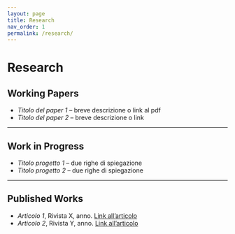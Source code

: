 ```yaml
---
layout: page
title: Research
nav_order: 1
permalink: /research/
---
```


# Research  

## Working Papers  
- *Titolo del paper 1* – breve descrizione o link al pdf  
- *Titolo del paper 2* – breve descrizione o link  

---

## Work in Progress  
- *Titolo progetto 1* – due righe di spiegazione  
- *Titolo progetto 2* – due righe di spiegazione  

---

## Published Works  
- *Articolo 1*, Rivista X, anno. [Link all’articolo](#)  
- *Articolo 2*, Rivista Y, anno. [Link all’articolo](#)  
